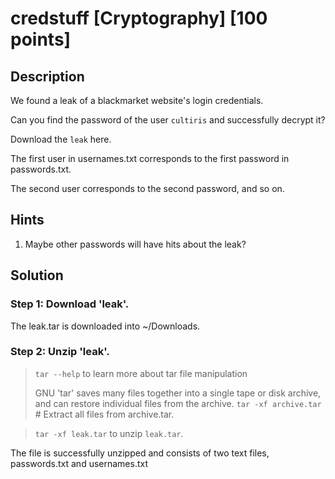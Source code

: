 # credstuff [Cryptography] [100 points]

## Description 

We found a leak of a blackmarket website's login credentials. 

Can you find the password of the user `cultiris` and successfully decrypt it?

Download the `leak` here.

The first user in usernames.txt corresponds to the first password in passwords.txt. 

The second user corresponds to the second password, and so on.

## Hints

1. Maybe other passwords will have hits about the leak?

## Solution

### Step 1: Download 'leak'.
The leak.tar is downloaded into ~/Downloads.

### Step 2: Unzip 'leak'.
> `tar --help` to learn more about tar file manipulation
>
> GNU 'tar' saves many files together into a single tape or disk archive, and can restore individual files from the archive.
> `tar -xf archive.tar`          # Extract all files from archive.tar.

> `tar -xf leak.tar` to unzip `leak.tar`.

The file is successfully unzipped and consists of two text files, passwords.txt and usernames.txt

###
